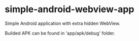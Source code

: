 ﻿# simple-android-webview-app

Simple Android application with extra hidden WebView.

Builded APK can be found in 'app/apk/debug' folder.
